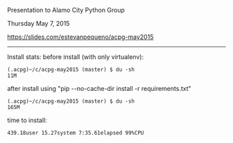 Presentation to Alamo City Python Group

Thursday May 7, 2015

https://slides.com/estevanpequeno/acpg-may2015

---

Install stats:
before install (with only virtualenv):
```
(.acpg)~/c/acpg-may2015 (master) $ du -sh
11M
```

after install using "pip --no-cache-dir install -r requirements.txt"
```
(.acpg)~/c/acpg-may2015 (master) $ du -sh
165M
```

time to install: 
```
439.18user 15.27system 7:35.61elapsed 99%CPU
```


